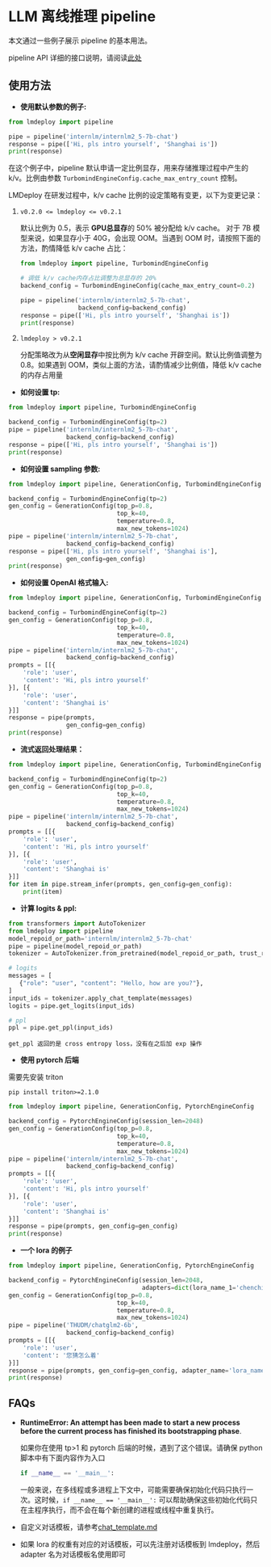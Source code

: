 # LLM 离线推理 pipeline

本文通过一些例子展示 pipeline 的基本用法。

pipeline API 详细的接口说明，请阅读[此处](https://lmdeploy.readthedocs.io/zh-cn/latest/api/pipeline.html)

## 使用方法

- **使用默认参数的例子:**

```python
from lmdeploy import pipeline

pipe = pipeline('internlm/internlm2_5-7b-chat')
response = pipe(['Hi, pls intro yourself', 'Shanghai is'])
print(response)
```

在这个例子中，pipeline 默认申请一定比例显存，用来存储推理过程中产生的 k/v。比例由参数 `TurbomindEngineConfig.cache_max_entry_count` 控制。

LMDeploy 在研发过程中，k/v cache 比例的设定策略有变更，以下为变更记录：

1. `v0.2.0 <= lmdeploy <= v0.2.1`

   默认比例为 0.5，表示 **GPU总显存**的 50% 被分配给 k/v cache。 对于 7B 模型来说，如果显存小于 40G，会出现 OOM。当遇到 OOM 时，请按照下面的方法，酌情降低 k/v cache 占比：

   ```python
   from lmdeploy import pipeline, TurbomindEngineConfig

   # 调低 k/v cache内存占比调整为总显存的 20%
   backend_config = TurbomindEngineConfig(cache_max_entry_count=0.2)

   pipe = pipeline('internlm/internlm2_5-7b-chat',
                   backend_config=backend_config)
   response = pipe(['Hi, pls intro yourself', 'Shanghai is'])
   print(response)
   ```

2. `lmdeploy > v0.2.1`

   分配策略改为从**空闲显存**中按比例为 k/v cache 开辟空间。默认比例值调整为 0.8。如果遇到 OOM，类似上面的方法，请酌情减少比例值，降低 k/v cache 的内存占用量

- **如何设置 tp:**

```python
from lmdeploy import pipeline, TurbomindEngineConfig

backend_config = TurbomindEngineConfig(tp=2)
pipe = pipeline('internlm/internlm2_5-7b-chat',
                backend_config=backend_config)
response = pipe(['Hi, pls intro yourself', 'Shanghai is'])
print(response)
```

- **如何设置 sampling 参数:**

```python
from lmdeploy import pipeline, GenerationConfig, TurbomindEngineConfig

backend_config = TurbomindEngineConfig(tp=2)
gen_config = GenerationConfig(top_p=0.8,
                              top_k=40,
                              temperature=0.8,
                              max_new_tokens=1024)
pipe = pipeline('internlm/internlm2_5-7b-chat',
                backend_config=backend_config)
response = pipe(['Hi, pls intro yourself', 'Shanghai is'],
                gen_config=gen_config)
print(response)
```

- **如何设置 OpenAI 格式输入:**

```python
from lmdeploy import pipeline, GenerationConfig, TurbomindEngineConfig

backend_config = TurbomindEngineConfig(tp=2)
gen_config = GenerationConfig(top_p=0.8,
                              top_k=40,
                              temperature=0.8,
                              max_new_tokens=1024)
pipe = pipeline('internlm/internlm2_5-7b-chat',
                backend_config=backend_config)
prompts = [[{
    'role': 'user',
    'content': 'Hi, pls intro yourself'
}], [{
    'role': 'user',
    'content': 'Shanghai is'
}]]
response = pipe(prompts,
                gen_config=gen_config)
print(response)
```

- **流式返回处理结果：**

```python
from lmdeploy import pipeline, GenerationConfig, TurbomindEngineConfig

backend_config = TurbomindEngineConfig(tp=2)
gen_config = GenerationConfig(top_p=0.8,
                              top_k=40,
                              temperature=0.8,
                              max_new_tokens=1024)
pipe = pipeline('internlm/internlm2_5-7b-chat',
                backend_config=backend_config)
prompts = [[{
    'role': 'user',
    'content': 'Hi, pls intro yourself'
}], [{
    'role': 'user',
    'content': 'Shanghai is'
}]]
for item in pipe.stream_infer(prompts, gen_config=gen_config):
    print(item)
```

- **计算 logits & ppl:**

```python
from transformers import AutoTokenizer
from lmdeploy import pipeline
model_repoid_or_path='internlm/internlm2_5-7b-chat'
pipe = pipeline(model_repoid_or_path)
tokenizer = AutoTokenizer.from_pretrained(model_repoid_or_path, trust_remote_code=True)

# logits
messages = [
   {"role": "user", "content": "Hello, how are you?"},
]
input_ids = tokenizer.apply_chat_template(messages)
logits = pipe.get_logits(input_ids)

# ppl
ppl = pipe.get_ppl(input_ids)
```

```{note}
get_ppl 返回的是 cross entropy loss，没有在之后加 exp 操作
```

- **使用 pytorch 后端**

需要先安装 triton

```shell
pip install triton>=2.1.0
```

```python
from lmdeploy import pipeline, GenerationConfig, PytorchEngineConfig

backend_config = PytorchEngineConfig(session_len=2048)
gen_config = GenerationConfig(top_p=0.8,
                              top_k=40,
                              temperature=0.8,
                              max_new_tokens=1024)
pipe = pipeline('internlm/internlm2_5-7b-chat',
                backend_config=backend_config)
prompts = [[{
    'role': 'user',
    'content': 'Hi, pls intro yourself'
}], [{
    'role': 'user',
    'content': 'Shanghai is'
}]]
response = pipe(prompts, gen_config=gen_config)
print(response)
```

- **一个 lora 的例子**

```python
from lmdeploy import pipeline, GenerationConfig, PytorchEngineConfig

backend_config = PytorchEngineConfig(session_len=2048,
                                     adapters=dict(lora_name_1='chenchi/lora-chatglm2-6b-guodegang'))
gen_config = GenerationConfig(top_p=0.8,
                              top_k=40,
                              temperature=0.8,
                              max_new_tokens=1024)
pipe = pipeline('THUDM/chatglm2-6b',
                backend_config=backend_config)
prompts = [[{
    'role': 'user',
    'content': '您猜怎么着'
}]]
response = pipe(prompts, gen_config=gen_config, adapter_name='lora_name_1')
print(response)
```

## FAQs

- **RuntimeError: An attempt has been made to start a new process before the current process has finished its bootstrapping phase**.

  如果你在使用 tp>1 和 pytorch 后端的时候，遇到了这个错误。请确保 python 脚本中有下面内容作为入口

  ```python
  if __name__ == '__main__':
  ```

  一般来说，在多线程或多进程上下文中，可能需要确保初始化代码只执行一次。这时候，`if __name__ == '__main__':` 可以帮助确保这些初始化代码只在主程序执行，而不会在每个新创建的进程或线程中重复执行。

- 自定义对话模板，请参考[chat_template.md](../advance/chat_template.md)

- 如果 lora 的权重有对应的对话模板，可以先注册对话模板到 lmdeploy，然后 adapter 名为对话模板名使用即可

